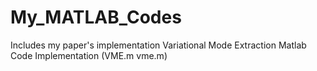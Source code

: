 # My_MATLAB_Codes
Includes my paper's implementation
Variational Mode Extraction Matlab Code Implementation (VME.m vme.m)
